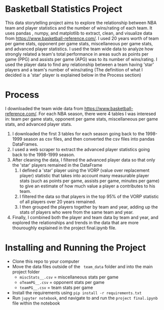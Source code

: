 # Basketball Statistics Project

This data storytelling project aims to explore the relationship between NBA team and player statistics and the number of wins/rating of each team. It uses pandas , numpy, and matplotlib to extract, clean, and visualize data from <https://www.basketball-reference.com/>. I used 20 years worth of team per game stats, opponent per game stats, miscellaneous per game stats, and advanced player statistics. I used the team wide data to analyze how strongly related a team's total performance in areas such as points per game (PPG) and assists per game (APG) was to its number of wins/rating. I used the player data to find any relationship between a team having 'star' players and a team's number of wins/rating  (The definition of what I decided is a 'star' player is explained below in the Process section) 

 # Process

I downloaded the team wide data from <https://www.basketball-reference.com/>. For each NBA season, there were 4 tables I was interesed in: team per game stats, opponent per game stats, miscellaneous per game stats, and advanced player stats. 

1. I downloaded the first 3 tables for each season going back to the 1998-1999 season as csv files, and then converted the csv files into pandas DataFrames. 
2. I used a web scraper to extract the advanced player statistics going back to the 1998-1999 season. 
3. After cleaning the data, I filtered the advanced player data so that only the 'star' players  remained in the DataFrame 
    1. I defined a 'star' player using the VORP (value over replacement player) statistic that takes into account many measurable player stats (such as points per game, assists per game, minutes per game) to give an estimate of how much value a player a contributes to his team. 
    2. I filtered the data so that players in the top 95% of the VORP statistic of all players over 20 years remained. 
    3. I then grouped the players together by team and year, adding up the stats of players who were from the same team and year. 
4. Finally, I combined both the player and team data by team and year, and explored the relationships and trends in the data that are more thouroughly explained in the project final.ipynb file. 

# Installing and Running the Project

* Clone this repo to your computer
* Move the data files outside of the ` team_data` folder and into the main project folder
    * `miscStats__.csv` = miscellaneous stats per game
    * `oTeamPG__.csv` = opponent stats per game
    * `teamPG__.csv` = team stats per game
* Install the requirements using ` pip install -r requirements.txt `
* Run ` jupyter notebook `, and navigate to and run the ` project final.ipynb ` file within the notebook

